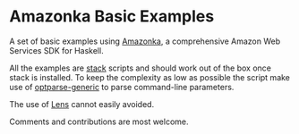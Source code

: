 # Amazonka Basic Examples

A set of basic examples using [Amazonka](https://github.com/brendanhay/amazonka), a comprehensive Amazon Web Services SDK for Haskell.

All the examples are [stack](https://docs.haskellstack.org/en/stable/README/) scripts and should work out of the box once stack is installed. To keep the complexity as low as possible the script make use of [optparse-generic](https://github.com/Gabriel439/Haskell-Optparse-Generic-Library) to parse command-line parameters.

The use of [Lens](https://github.com/ekmett/lens) cannot easily avoided.

Comments and contributions are most welcome.

